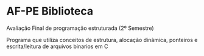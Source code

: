 # AF-PE Biblioteca
 Avaliação Final de programação estruturada (2º Semestre)

Programa que utiliza conceitos de estrutura, alocação dinâmica, ponteiros e escrita/leitura de arquivos binarios em C
